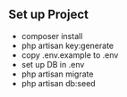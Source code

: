 ## Set up Project

- composer install
- php artisan key:generate
- copy .env.example to .env
- set up DB in .env
- php artisan migrate
- php artisan db:seed
